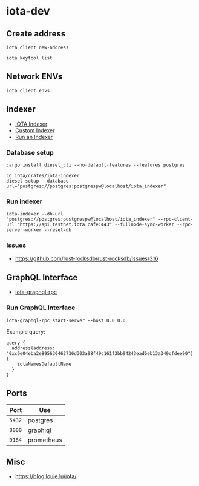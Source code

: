 # iota-dev

## Create address

```console
iota client new-address
```

```console
iota keytool list
```

## Network ENVs

```console
iota client envs
```

## Indexer

* [IOTA Indexer](https://docs.iota.org/operator/extensions/indexer-functions)
* [Custom Indexer](https://docs.iota.org/developer/advanced/custom-indexer)
* [Run an Indexer](https://github.com/iotaledger/iota/tree/develop/crates/iota-indexer)

### Database setup

```console
cargo install diesel_cli --no-default-features --features postgres
```

```console
cd iota/crates/iota-indexer
diesel setup --database-url="postgres://postgres:postgrespw@localhost/iota_indexer"
```

### Run indexer

```console
iota-indexer --db-url "postgres://postgres:postgrespw@localhost/iota_indexer" --rpc-client-url "https://api.testnet.iota.cafe:443" --fullnode-sync-worker --rpc-server-worker --reset-db
```

### Issues

* https://github.com/rust-rocksdb/rust-rocksdb/issues/316

## GraphQL Interface

* [iota-graphql-rpc](https://github.com/iotaledger/iota/tree/develop/crates/iota-graphql-rpc)

### Run GraphQL Interface

```console
iota-graphql-rpc start-server --host 0.0.0.0
```

Example query:
```
query {
  address(address: "0xc6e04eba2e895630462736d303a98f49c161f3bb94243ead6eb13a349cfdee90") {
    iotaNamesDefaultName
  }	
}
```

## Ports

| Port | Use |
|---|---|
|`5432`|postgres|
|`8000`|graphiql|
|`9184`|prometheus|

## Misc

* https://blog.louie.lu/iota/
